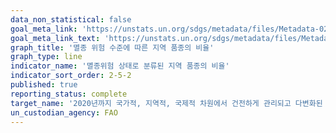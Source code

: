 ```yaml
---
data_non_statistical: false
goal_meta_link: 'https://unstats.un.org/sdgs/metadata/files/Metadata-02-05-02.pdf'
goal_meta_link_text: 'https://unstats.un.org/sdgs/metadata/files/Metadata-02-05-02.pdf'
graph_title: '멸종 위험 수준에 따른 지역 품종의 비율'
graph_type: line
indicator_name: '멸종위험 상태로 분류된 지역 품종의 비율'
indicator_sort_order: 2-5-2
published: true
reporting_status: complete
target_name: '2020년까지 국가적, 지역적, 국제적 차원에서 건전하게 관리되고 다변화된 종자 및 식물은행 등을 통해 종자, 재배식물, 가축과 사육동물 및 관련 야생종의 유전적 다양성을 유지하고, 유전자원과 관련 전통지식의 이용으로부터 발생하는 이익의 공정하고 공평한 분배에 대한 접근을 개선'target_id: '2.5'
un_custodian_agency: FAO
---
```

